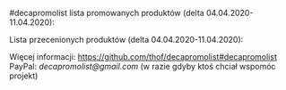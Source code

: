 #decapromolist lista promowanych produktów (delta 04.04.2020-11.04.2020):


Lista przecenionych produktów (delta 04.04.2020-11.04.2020):

Więcej informacji: https://github.com/thof/decapromolist#decapromolist  
PayPal: _decapromolist@gmail.com_ (w razie gdyby ktoś chciał wspomóc projekt)  
